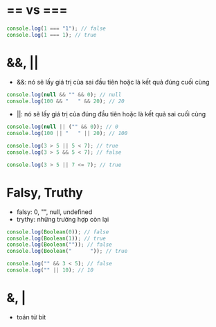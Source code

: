 ---
---

# == vs ===

```js
console.log(1 === "1"); // false
console.log(1 === 1); // true
```

# &&, ||

- &&: nó sẽ lấy giá trị của sai đầu tiên hoặc là kết quả đúng cuối cùng

```js
console.log(null && "" && 0); // null
console.log(100 && "   " && 20); // 20
```

- ||: nó sẽ lấy giá trị của đúng đầu tiên hoặc là kết quả sai cuối cùng

```js
console.log(null || ("" && 0)); // 0
console.log(100 || "   " || 20); // 100
```

```js
console.log(3 > 5 || 5 < 7); // true
console.log(3 > 5 && 5 < 7); // false

console.log(3 > 5 || 7 <= 7); // true
```

# Falsy, Truthy

- falsy: 0, "", null, undefined
- trythy: những trường hợp còn lại

```js
console.log(Boolean(0)); // false
console.log(Boolean(1)); // true
console.log(Boolean("")); // false
console.log(Boolean("      ")); // true
```

```js
console.log("" && 3 < 5); // false
console.log("" || 10); // 10
```

# &, |

- toán tử bit
